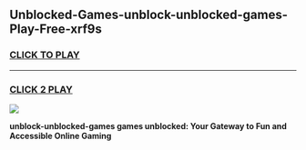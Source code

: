 
## Unblocked-Games-unblock-unblocked-games-Play-Free-xrf9s
<h3>
<a href="https://premium76.site?title=unblock-unblocked-games&ref=20M">CLICK TO PLAY</a></h3>
<hr>

<h3>
<a href="https://premium76.site?title=unblock-unblocked-games&ref=20M">CLICK 2 PLAY</a>
  
</h3>

<a href="https://premium76.site?title=unblock-unblocked-games&ref=19M"><img src="https://clearcache.store/games.png"></a>


**unblock-unblocked-games games unblocked: Your Gateway to Fun and Accessible Online Gaming**
